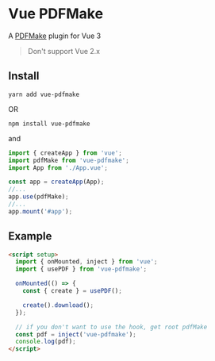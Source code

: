 # Vue PDFMake

A [PDFMake](http://pdfmake.org/#/) plugin for Vue 3

> Don't support Vue 2.x

## Install

`yarn add vue-pdfmake`

OR

`npm install vue-pdfmake`

and

```js
import { createApp } from 'vue';
import pdfMake from 'vue-pdfmake';
import App from './App.vue';

const app = createApp(App);
//...
app.use(pdfMake);
//...
app.mount('#app');
```

## Example

```html
<script setup>
  import { onMounted, inject } from 'vue';
  import { usePDF } from 'vue-pdfmake';

  onMounted(() => {
    const { create } = usePDF();

    create().download();
  });

  // if you don't want to use the hook, get root pdfMake
  const pdf = inject('vue-pdfmake');
  console.log(pdf);
</script>
```
